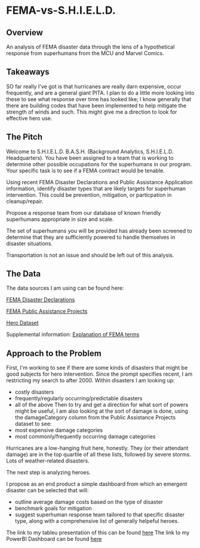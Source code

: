 # FEMA-vs-S.H.I.E.L.D.

## Overview

An analysis of FEMA disaster data through the lens of a hypothetical response from superhumans from the MCU and Marvel Comics.

## Takeaways
SO far really I've got is that hurricanes are really darn expensive, occur frequently, and are a general giant PITA. I plan to do a little more looking into these to see what response over time has looked like; I know generally that there are building codes that have been implemented to help mitigate the strength of winds and such. This might give me a direction to look for effective hero use.

## The Pitch

Welcome to S.H.I.E.L.D. B.A.S.H. (Background Analytics, S.H.I.E.L.D. Headquarters). You have been assigned to a team that is working to determine other possible occupations for the superhumans in our program. Your specific task is to see if a FEMA contract would be tenable.

Using recent FEMA Disaster Declarations and Public Assistance Application information, identify disaster types that are likely targets for superhuman intervention. This could be prevention, mitigation, or particpation in cleanup/repair. 

Propose a response team from our database of known friendly superhumans appropriate in size and scale.

The set of superhumans you will be provided has already been screened to determine that they are sufficiently powered to handle themselves in disaster situations. 

Transportation is not an issue and should be left out of this analysis. 

## The Data
The data sources I am using can be found here:

[FEMA Disaster Declarations](https://www.fema.gov/openfema-dataset-disaster-declarations-summaries-v1)

[FEMA Public Assistance Projects](https://www.fema.gov/openfema-dataset-public-assistance-funded-projects-details-v1)

[Hero Dataset](https://www.kaggle.com/claudiodavi/superhero-set#super_hero_powers.csv)

Supplemental information:
[Explanation of FEMA terms](https://www.fema.gov/pdf/government/grant/pa/fema323_app_handbk.pdf)
## Approach to the Problem
First, I'm working to see if there are some kinds of disasters that might be good subjects for hero intervention. Since the prompt specifies recent, I am restricting my search to after 2000.
Within disasters I am looking up:
 - costly disasters
 - frequently/regularly occurring/predictable disasters
 - all of the above
Then to try and get a direction for what sort of powers might be useful, I am also looking at the sort of damage is done, using the damageCategory column from the Public Assistance Projects dataset to see:
 - most expensive damage categories
 - most commonly/frequently occurring damage categories

Hurricanes are a low-hanging fruit here, honestly. They (or their attendant damage) are in the top quartile of all these lists, followed by severe storms. Lots of weather-related disasters.

The next step is analyzing heroes.

I propose as an end product a simple dashboard from which an emergent disaster can be selected that will:
 - outline average damage costs based on the type of disaster
 - benchmark goals for mitigation
 - suggest superhuman response team tailored to that specific disaster type, along with a comprehensive list of generally helpeful heroes.

 The link to my tableu presentation of this can be found [here](https://public.tableau.com/profile/julia5722#!/vizhome/CapstonePresentation_15781034462690/Story1?publish=yes)
The link to my PowerBI Dashboard can be found [here](https://app.powerbi.com/groups/me/reports/cb54ee4f-7600-493d-8bdb-9c891648cfa2/ReportSection6aa850ea400518a819d0)

